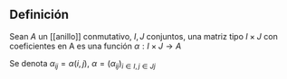 
## Definición

Sean $A$ un [[anillo]] conmutativo, $I, J$ conjuntos, una matriz tipo $I\times J$ con coeficientes en A es una función $\alpha:I\times J \to A$

Se denota $\alpha_{ij}=\alpha(i,j)$, $\alpha = (\alpha_{ij})_{i \in I, j \in Jj}$
